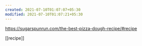 ```yaml
---
created: 2021-07-10T01:07:07+05:30
modified: 2021-07-10T01:07:21+05:30
---
```


https://sugarspunrun.com/the-best-pizza-dough-recipe/#recipe

[[recipe]] 
